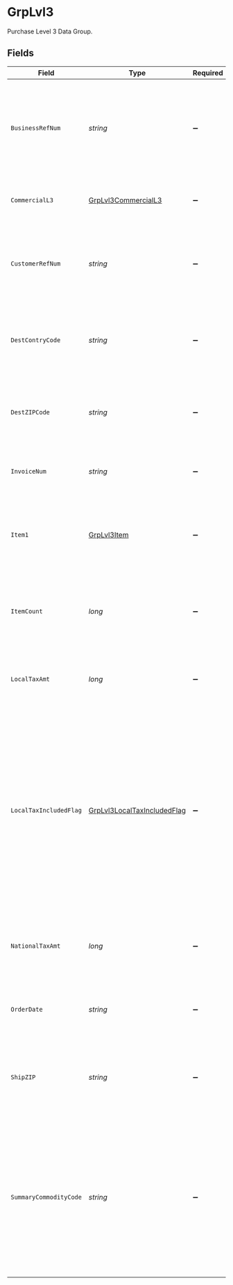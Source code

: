 # GrpLvl3

Purchase Level 3 Data Group.



## Fields

| Field                                                                                                                                                                                         | Type                                                                                                                                                                                          | Required                                                                                                                                                                                      | Description                                                                                                                                                                                   | Example                                                                                                                                                                                       |
| --------------------------------------------------------------------------------------------------------------------------------------------------------------------------------------------- | --------------------------------------------------------------------------------------------------------------------------------------------------------------------------------------------- | --------------------------------------------------------------------------------------------------------------------------------------------------------------------------------------------- | --------------------------------------------------------------------------------------------------------------------------------------------------------------------------------------------- | --------------------------------------------------------------------------------------------------------------------------------------------------------------------------------------------- |
| `BusinessRefNum`                                                                                                                                                                              | *string*                                                                                                                                                                                      | :heavy_minus_sign:                                                                                                                                                                            | The government assigned tax identification number of the merchant from whom the goods or services were purchased from.<br/>                                                                   | M12345678                                                                                                                                                                                     |
| `CommercialL3`                                                                                                                                                                                | [GrpLvl3CommercialL3](../../models/shared/GrpLvl3CommercialL3.md)                                                                                                                             | :heavy_minus_sign:                                                                                                                                                                            | Indicates that the transaction is Purchase Level III.<br/>                                                                                                                                    |                                                                                                                                                                                               |
| `CustomerRefNum`                                                                                                                                                                              | *string*                                                                                                                                                                                      | :heavy_minus_sign:                                                                                                                                                                            | Value Added Tax registration number supplied by the Commercial Card cardholder.<br/>                                                                                                          | C1234                                                                                                                                                                                         |
| `DestContryCode`                                                                                                                                                                              | *string*                                                                                                                                                                                      | :heavy_minus_sign:                                                                                                                                                                            | The ISO numeric code of the country where the goods are being shipped.<br/>                                                                                                                   | 840                                                                                                                                                                                           |
| `DestZIPCode`                                                                                                                                                                                 | *string*                                                                                                                                                                                      | :heavy_minus_sign:                                                                                                                                                                            | The Postal/ZIP code of the address where purchased goods will be delivered.<br/>                                                                                                              | 85284                                                                                                                                                                                         |
| `InvoiceNum`                                                                                                                                                                                  | *string*                                                                                                                                                                                      | :heavy_minus_sign:                                                                                                                                                                            | The invoice number that is associated with the VAT invoice.<br/>                                                                                                                              | 3434343434343                                                                                                                                                                                 |
| `Item1`                                                                                                                                                                                       | [GrpLvl3Item](../../models/shared/GrpLvl3Item.md)                                                                                                                                             | :heavy_minus_sign:                                                                                                                                                                            | Purchase Level 3 Item Data.<br><br/>Item1, Item2,...ItemN where N is the items count.<br/>                                                                                                    |                                                                                                                                                                                               |
| `ItemCount`                                                                                                                                                                                   | *long*                                                                                                                                                                                        | :heavy_minus_sign:                                                                                                                                                                            | The total number of line item detail records associated with the transaction being settled.<br/>                                                                                              | 2                                                                                                                                                                                             |
| `LocalTaxAmt`                                                                                                                                                                                 | *long*                                                                                                                                                                                        | :heavy_minus_sign:                                                                                                                                                                            | The sales tax associated with the purchase.<br><br/>Total digits = 12<br/>                                                                                                                    | 10000                                                                                                                                                                                         |
| `LocalTaxIncludedFlag`                                                                                                                                                                        | [GrpLvl3LocalTaxIncludedFlag](../../models/shared/GrpLvl3LocalTaxIncludedFlag.md)                                                                                                             | :heavy_minus_sign:                                                                                                                                                                            | Provides details about the tax amount.<br><br/>Valid values:<br><br/><ul><br/>  <li>0: Sales Tax not Provided</li><br/>  <li>1: Local or Sales Tax Amount</li><br/>  <li>2: Tax Exempt</li><br/></ul><br/> |                                                                                                                                                                                               |
| `NationalTaxAmt`                                                                                                                                                                              | *long*                                                                                                                                                                                        | :heavy_minus_sign:                                                                                                                                                                            | The national tax included in the transaction amount.<br><br/>Total digits = 12<br/>                                                                                                           | 10000                                                                                                                                                                                         |
| `OrderDate`                                                                                                                                                                                   | *string*                                                                                                                                                                                      | :heavy_minus_sign:                                                                                                                                                                            | The purchase order date and must be supplied in YYMMDD format.<br/>                                                                                                                           | 190303                                                                                                                                                                                        |
| `ShipZIP`                                                                                                                                                                                     | *string*                                                                                                                                                                                      | :heavy_minus_sign:                                                                                                                                                                            | The postal/ZIP code of the address from where the purchased goods are being shipped.<br/>                                                                                                     | 85284                                                                                                                                                                                         |
| `SummaryCommodityCode`                                                                                                                                                                        | *string*                                                                                                                                                                                      | :heavy_minus_sign:                                                                                                                                                                            | An international description code of the overall goods or services being supplied. The acquirer bank or processor should provide the merchant an updated listing of currently defined codes.<br/> | COMC                                                                                                                                                                                          |